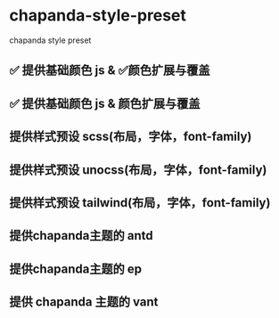# chapanda-style-preset
chapanda style preset

## ✅ 提供基础颜色 js & ✅颜色扩展与覆盖
## ✅ 提供基础颜色 js & 颜色扩展与覆盖
## 提供样式预设 scss(布局，字体，font-family)
## 提供样式预设 unocss(布局，字体，font-family)
## 提供样式预设 tailwind(布局，字体，font-family)
## 提供chapanda主题的 antd
## 提供chapanda主题的 ep
## 提供 chapanda 主题的 vant

